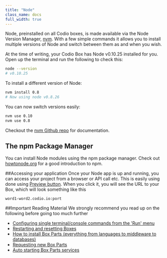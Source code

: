 ```yaml
---
title: "Node"
class_name: docs
full_width: true
---
```


Node, preinstalled on all Codio boxes, is made available via the Node Version Manager, [nvm](https://github.com/sstephenson/rbenv). With a few simple commands it allows you to install multiple versions of Node and switch between them as and when you wish.

At the time of writing, your Codio Box has Node v0.10.25 installed for you. Open up the terminal and run the following to check this:

```bash
node --version
# v0.10.25
```

To install a different version of Node:

```bash
nvm install 0.8
# Now using node v0.8.26 
```

You can now switch versions easily:

```bash
nvm use 0.10
nvm use 0.8
```

Checkout the [nvm Github repo](https://github.com/creationix/nvm) for documentation.

## The npm Package Manager
You can install Node modules using the npm package manager. Check out [howtonode.org](http://howtonode.org/introduction-to-npm) for a good introduction to npm.

##Accessing your application
Once your Node app is up and running, you can access your project from a browser or API call etc. This is easily using done using [Preview button](/docs/ide/inline-preview). When you click it, you will see the URL to your Box, which will look something like this 

`word1-word2.codio.io:port`

##Important Reading Material
We strongly recommend you read up on the following before going too much further

- [Configuring single terminal/console commands from the 'Run' menu](/docs/boxes/run)
- [Restarting and resetting Boxes](/docs/boxes/restart-reset)
- [How to install Box Parts (everything from languages to middleware to databases)](/docs/boxes/box-parts)
- [Requesting new Box Parts](/docs/boxes/request-language)
- [Auto starting Box Parts services](/docs/boxes/startup)

